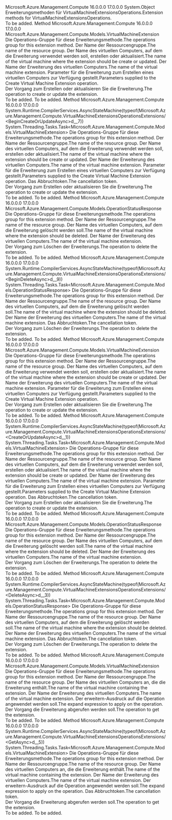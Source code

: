 <Type Name="VirtualMachineExtensionsOperationsExtensions" FullName="Microsoft.Azure.Management.Compute.VirtualMachineExtensionsOperationsExtensions">
  <TypeSignature Language="C#" Value="public static class VirtualMachineExtensionsOperationsExtensions" />
  <TypeSignature Language="ILAsm" Value=".class public auto ansi abstract sealed beforefieldinit VirtualMachineExtensionsOperationsExtensions extends System.Object" />
  <TypeSignature Language="DocId" Value="T:Microsoft.Azure.Management.Compute.VirtualMachineExtensionsOperationsExtensions" />
  <TypeSignature Language="VB.NET" Value="Public Module VirtualMachineExtensionsOperationsExtensions" />
  <TypeSignature Language="F#" Value="type VirtualMachineExtensionsOperationsExtensions = class" />
  <AssemblyInfo>
    <AssemblyName>Microsoft.Azure.Management.Compute</AssemblyName>
    <AssemblyVersion>16.0.0.0</AssemblyVersion>
    <AssemblyVersion>17.0.0.0</AssemblyVersion>
  </AssemblyInfo>
  <Base>
    <BaseTypeName>System.Object</BaseTypeName>
  </Base>
  <Interfaces />
  <Docs>
    <summary>
            <span data-ttu-id="ec78f-101">Erweiterungsmethoden für VirtualMachineExtensionsOperations.</span><span class="sxs-lookup"><span data-stu-id="ec78f-101">Extension methods for VirtualMachineExtensionsOperations.</span></span>
            </summary>
    <remarks>To be added.</remarks>
  </Docs>
  <Members>
    <Member MemberName="BeginCreateOrUpdate">
      <MemberSignature Language="C#" Value="public static Microsoft.Azure.Management.Compute.Models.VirtualMachineExtension BeginCreateOrUpdate (this Microsoft.Azure.Management.Compute.IVirtualMachineExtensionsOperations operations, string resourceGroupName, string vmName, string vmExtensionName, Microsoft.Azure.Management.Compute.Models.VirtualMachineExtension extensionParameters);" />
      <MemberSignature Language="ILAsm" Value=".method public static hidebysig class Microsoft.Azure.Management.Compute.Models.VirtualMachineExtension BeginCreateOrUpdate(class Microsoft.Azure.Management.Compute.IVirtualMachineExtensionsOperations operations, string resourceGroupName, string vmName, string vmExtensionName, class Microsoft.Azure.Management.Compute.Models.VirtualMachineExtension extensionParameters) cil managed" />
      <MemberSignature Language="DocId" Value="M:Microsoft.Azure.Management.Compute.VirtualMachineExtensionsOperationsExtensions.BeginCreateOrUpdate(Microsoft.Azure.Management.Compute.IVirtualMachineExtensionsOperations,System.String,System.String,System.String,Microsoft.Azure.Management.Compute.Models.VirtualMachineExtension)" />
      <MemberSignature Language="VB.NET" Value="&lt;Extension()&gt;&#xA;Public Function BeginCreateOrUpdate (operations As IVirtualMachineExtensionsOperations, resourceGroupName As String, vmName As String, vmExtensionName As String, extensionParameters As VirtualMachineExtension) As VirtualMachineExtension" />
      <MemberSignature Language="F#" Value="static member BeginCreateOrUpdate : Microsoft.Azure.Management.Compute.IVirtualMachineExtensionsOperations * string * string * string * Microsoft.Azure.Management.Compute.Models.VirtualMachineExtension -&gt; Microsoft.Azure.Management.Compute.Models.VirtualMachineExtension" Usage="Microsoft.Azure.Management.Compute.VirtualMachineExtensionsOperationsExtensions.BeginCreateOrUpdate (operations, resourceGroupName, vmName, vmExtensionName, extensionParameters)" />
      <MemberType>Method</MemberType>
      <AssemblyInfo>
        <AssemblyName>Microsoft.Azure.Management.Compute</AssemblyName>
        <AssemblyVersion>16.0.0.0</AssemblyVersion>
        <AssemblyVersion>17.0.0.0</AssemblyVersion>
      </AssemblyInfo>
      <ReturnValue>
        <ReturnType>Microsoft.Azure.Management.Compute.Models.VirtualMachineExtension</ReturnType>
      </ReturnValue>
      <Parameters>
        <Parameter Name="operations" Type="Microsoft.Azure.Management.Compute.IVirtualMachineExtensionsOperations" RefType="this" />
        <Parameter Name="resourceGroupName" Type="System.String" />
        <Parameter Name="vmName" Type="System.String" />
        <Parameter Name="vmExtensionName" Type="System.String" />
        <Parameter Name="extensionParameters" Type="Microsoft.Azure.Management.Compute.Models.VirtualMachineExtension" />
      </Parameters>
      <Docs>
        <param name="operations">
            <span data-ttu-id="ec78f-102">Die Operations-Gruppe für diese Erweiterungsmethode.</span><span class="sxs-lookup"><span data-stu-id="ec78f-102">The operations group for this extension method.</span></span>
            </param>
        <param name="resourceGroupName">
            <span data-ttu-id="ec78f-103">Der Name der Ressourcengruppe.</span><span class="sxs-lookup"><span data-stu-id="ec78f-103">The name of the resource group.</span></span>
            </param>
        <param name="vmName">
            <span data-ttu-id="ec78f-104">Der Name des virtuellen Computers, auf dem die Erweiterung verwendet werden soll, erstellen oder aktualisiert.</span><span class="sxs-lookup"><span data-stu-id="ec78f-104">The name of the virtual machine where the extension should be create or updated.</span></span>
            </param>
        <param name="vmExtensionName">
            <span data-ttu-id="ec78f-105">Der Name der Erweiterung des virtuellen Computers.</span><span class="sxs-lookup"><span data-stu-id="ec78f-105">The name of the virtual machine extension.</span></span>
            </param>
        <param name="extensionParameters">
            <span data-ttu-id="ec78f-106">Parameter für die Erweiterung zum Erstellen eines virtuellen Computers zur Verfügung gestellt.</span><span class="sxs-lookup"><span data-stu-id="ec78f-106">Parameters supplied to the Create Virtual Machine Extension operation.</span></span>
            </param>
        <summary>
            <span data-ttu-id="ec78f-107">Der Vorgang zum Erstellen oder aktualisieren Sie die Erweiterung.</span><span class="sxs-lookup"><span data-stu-id="ec78f-107">The operation to create or update the extension.</span></span>
            </summary>
        <returns>To be added.</returns>
        <remarks>To be added.</remarks>
      </Docs>
    </Member>
    <Member MemberName="BeginCreateOrUpdateAsync">
      <MemberSignature Language="C#" Value="public static System.Threading.Tasks.Task&lt;Microsoft.Azure.Management.Compute.Models.VirtualMachineExtension&gt; BeginCreateOrUpdateAsync (this Microsoft.Azure.Management.Compute.IVirtualMachineExtensionsOperations operations, string resourceGroupName, string vmName, string vmExtensionName, Microsoft.Azure.Management.Compute.Models.VirtualMachineExtension extensionParameters, System.Threading.CancellationToken cancellationToken = null);" />
      <MemberSignature Language="ILAsm" Value=".method public static hidebysig class System.Threading.Tasks.Task`1&lt;class Microsoft.Azure.Management.Compute.Models.VirtualMachineExtension&gt; BeginCreateOrUpdateAsync(class Microsoft.Azure.Management.Compute.IVirtualMachineExtensionsOperations operations, string resourceGroupName, string vmName, string vmExtensionName, class Microsoft.Azure.Management.Compute.Models.VirtualMachineExtension extensionParameters, valuetype System.Threading.CancellationToken cancellationToken) cil managed" />
      <MemberSignature Language="DocId" Value="M:Microsoft.Azure.Management.Compute.VirtualMachineExtensionsOperationsExtensions.BeginCreateOrUpdateAsync(Microsoft.Azure.Management.Compute.IVirtualMachineExtensionsOperations,System.String,System.String,System.String,Microsoft.Azure.Management.Compute.Models.VirtualMachineExtension,System.Threading.CancellationToken)" />
      <MemberSignature Language="F#" Value="static member BeginCreateOrUpdateAsync : Microsoft.Azure.Management.Compute.IVirtualMachineExtensionsOperations * string * string * string * Microsoft.Azure.Management.Compute.Models.VirtualMachineExtension * System.Threading.CancellationToken -&gt; System.Threading.Tasks.Task&lt;Microsoft.Azure.Management.Compute.Models.VirtualMachineExtension&gt;" Usage="Microsoft.Azure.Management.Compute.VirtualMachineExtensionsOperationsExtensions.BeginCreateOrUpdateAsync (operations, resourceGroupName, vmName, vmExtensionName, extensionParameters, cancellationToken)" />
      <MemberType>Method</MemberType>
      <AssemblyInfo>
        <AssemblyName>Microsoft.Azure.Management.Compute</AssemblyName>
        <AssemblyVersion>16.0.0.0</AssemblyVersion>
        <AssemblyVersion>17.0.0.0</AssemblyVersion>
      </AssemblyInfo>
      <Attributes>
        <Attribute>
          <AttributeName>System.Runtime.CompilerServices.AsyncStateMachine(typeof(Microsoft.Azure.Management.Compute.VirtualMachineExtensionsOperationsExtensions/&lt;BeginCreateOrUpdateAsync&gt;d__7))</AttributeName>
        </Attribute>
      </Attributes>
      <ReturnValue>
        <ReturnType>System.Threading.Tasks.Task&lt;Microsoft.Azure.Management.Compute.Models.VirtualMachineExtension&gt;</ReturnType>
      </ReturnValue>
      <Parameters>
        <Parameter Name="operations" Type="Microsoft.Azure.Management.Compute.IVirtualMachineExtensionsOperations" RefType="this" />
        <Parameter Name="resourceGroupName" Type="System.String" />
        <Parameter Name="vmName" Type="System.String" />
        <Parameter Name="vmExtensionName" Type="System.String" />
        <Parameter Name="extensionParameters" Type="Microsoft.Azure.Management.Compute.Models.VirtualMachineExtension" />
        <Parameter Name="cancellationToken" Type="System.Threading.CancellationToken" />
      </Parameters>
      <Docs>
        <param name="operations">
            <span data-ttu-id="ec78f-108">Die Operations-Gruppe für diese Erweiterungsmethode.</span><span class="sxs-lookup"><span data-stu-id="ec78f-108">The operations group for this extension method.</span></span>
            </param>
        <param name="resourceGroupName">
            <span data-ttu-id="ec78f-109">Der Name der Ressourcengruppe.</span><span class="sxs-lookup"><span data-stu-id="ec78f-109">The name of the resource group.</span></span>
            </param>
        <param name="vmName">
            <span data-ttu-id="ec78f-110">Der Name des virtuellen Computers, auf dem die Erweiterung verwendet werden soll, erstellen oder aktualisiert.</span><span class="sxs-lookup"><span data-stu-id="ec78f-110">The name of the virtual machine where the extension should be create or updated.</span></span>
            </param>
        <param name="vmExtensionName">
            <span data-ttu-id="ec78f-111">Der Name der Erweiterung des virtuellen Computers.</span><span class="sxs-lookup"><span data-stu-id="ec78f-111">The name of the virtual machine extension.</span></span>
            </param>
        <param name="extensionParameters">
            <span data-ttu-id="ec78f-112">Parameter für die Erweiterung zum Erstellen eines virtuellen Computers zur Verfügung gestellt.</span><span class="sxs-lookup"><span data-stu-id="ec78f-112">Parameters supplied to the Create Virtual Machine Extension operation.</span></span>
            </param>
        <param name="cancellationToken">
            <span data-ttu-id="ec78f-113">Das Abbruchtoken.</span><span class="sxs-lookup"><span data-stu-id="ec78f-113">The cancellation token.</span></span>
            </param>
        <summary>
            <span data-ttu-id="ec78f-114">Der Vorgang zum Erstellen oder aktualisieren Sie die Erweiterung.</span><span class="sxs-lookup"><span data-stu-id="ec78f-114">The operation to create or update the extension.</span></span>
            </summary>
        <returns>To be added.</returns>
        <remarks>To be added.</remarks>
      </Docs>
    </Member>
    <Member MemberName="BeginDelete">
      <MemberSignature Language="C#" Value="public static Microsoft.Azure.Management.Compute.Models.OperationStatusResponse BeginDelete (this Microsoft.Azure.Management.Compute.IVirtualMachineExtensionsOperations operations, string resourceGroupName, string vmName, string vmExtensionName);" />
      <MemberSignature Language="ILAsm" Value=".method public static hidebysig class Microsoft.Azure.Management.Compute.Models.OperationStatusResponse BeginDelete(class Microsoft.Azure.Management.Compute.IVirtualMachineExtensionsOperations operations, string resourceGroupName, string vmName, string vmExtensionName) cil managed" />
      <MemberSignature Language="DocId" Value="M:Microsoft.Azure.Management.Compute.VirtualMachineExtensionsOperationsExtensions.BeginDelete(Microsoft.Azure.Management.Compute.IVirtualMachineExtensionsOperations,System.String,System.String,System.String)" />
      <MemberSignature Language="VB.NET" Value="&lt;Extension()&gt;&#xA;Public Function BeginDelete (operations As IVirtualMachineExtensionsOperations, resourceGroupName As String, vmName As String, vmExtensionName As String) As OperationStatusResponse" />
      <MemberSignature Language="F#" Value="static member BeginDelete : Microsoft.Azure.Management.Compute.IVirtualMachineExtensionsOperations * string * string * string -&gt; Microsoft.Azure.Management.Compute.Models.OperationStatusResponse" Usage="Microsoft.Azure.Management.Compute.VirtualMachineExtensionsOperationsExtensions.BeginDelete (operations, resourceGroupName, vmName, vmExtensionName)" />
      <MemberType>Method</MemberType>
      <AssemblyInfo>
        <AssemblyName>Microsoft.Azure.Management.Compute</AssemblyName>
        <AssemblyVersion>16.0.0.0</AssemblyVersion>
        <AssemblyVersion>17.0.0.0</AssemblyVersion>
      </AssemblyInfo>
      <ReturnValue>
        <ReturnType>Microsoft.Azure.Management.Compute.Models.OperationStatusResponse</ReturnType>
      </ReturnValue>
      <Parameters>
        <Parameter Name="operations" Type="Microsoft.Azure.Management.Compute.IVirtualMachineExtensionsOperations" RefType="this" />
        <Parameter Name="resourceGroupName" Type="System.String" />
        <Parameter Name="vmName" Type="System.String" />
        <Parameter Name="vmExtensionName" Type="System.String" />
      </Parameters>
      <Docs>
        <param name="operations">
            <span data-ttu-id="ec78f-115">Die Operations-Gruppe für diese Erweiterungsmethode.</span><span class="sxs-lookup"><span data-stu-id="ec78f-115">The operations group for this extension method.</span></span>
            </param>
        <param name="resourceGroupName">
            <span data-ttu-id="ec78f-116">Der Name der Ressourcengruppe.</span><span class="sxs-lookup"><span data-stu-id="ec78f-116">The name of the resource group.</span></span>
            </param>
        <param name="vmName">
            <span data-ttu-id="ec78f-117">Der Name des virtuellen Computers, auf dem die Erweiterung gelöscht werden soll.</span><span class="sxs-lookup"><span data-stu-id="ec78f-117">The name of the virtual machine where the extension should be deleted.</span></span>
            </param>
        <param name="vmExtensionName">
            <span data-ttu-id="ec78f-118">Der Name der Erweiterung des virtuellen Computers.</span><span class="sxs-lookup"><span data-stu-id="ec78f-118">The name of the virtual machine extension.</span></span>
            </param>
        <summary>
            <span data-ttu-id="ec78f-119">Der Vorgang zum Löschen der Erweiterungs.</span><span class="sxs-lookup"><span data-stu-id="ec78f-119">The operation to delete the extension.</span></span>
            </summary>
        <returns>To be added.</returns>
        <remarks>To be added.</remarks>
      </Docs>
    </Member>
    <Member MemberName="BeginDeleteAsync">
      <MemberSignature Language="C#" Value="public static System.Threading.Tasks.Task&lt;Microsoft.Azure.Management.Compute.Models.OperationStatusResponse&gt; BeginDeleteAsync (this Microsoft.Azure.Management.Compute.IVirtualMachineExtensionsOperations operations, string resourceGroupName, string vmName, string vmExtensionName, System.Threading.CancellationToken cancellationToken = null);" />
      <MemberSignature Language="ILAsm" Value=".method public static hidebysig class System.Threading.Tasks.Task`1&lt;class Microsoft.Azure.Management.Compute.Models.OperationStatusResponse&gt; BeginDeleteAsync(class Microsoft.Azure.Management.Compute.IVirtualMachineExtensionsOperations operations, string resourceGroupName, string vmName, string vmExtensionName, valuetype System.Threading.CancellationToken cancellationToken) cil managed" />
      <MemberSignature Language="DocId" Value="M:Microsoft.Azure.Management.Compute.VirtualMachineExtensionsOperationsExtensions.BeginDeleteAsync(Microsoft.Azure.Management.Compute.IVirtualMachineExtensionsOperations,System.String,System.String,System.String,System.Threading.CancellationToken)" />
      <MemberSignature Language="F#" Value="static member BeginDeleteAsync : Microsoft.Azure.Management.Compute.IVirtualMachineExtensionsOperations * string * string * string * System.Threading.CancellationToken -&gt; System.Threading.Tasks.Task&lt;Microsoft.Azure.Management.Compute.Models.OperationStatusResponse&gt;" Usage="Microsoft.Azure.Management.Compute.VirtualMachineExtensionsOperationsExtensions.BeginDeleteAsync (operations, resourceGroupName, vmName, vmExtensionName, cancellationToken)" />
      <MemberType>Method</MemberType>
      <AssemblyInfo>
        <AssemblyName>Microsoft.Azure.Management.Compute</AssemblyName>
        <AssemblyVersion>16.0.0.0</AssemblyVersion>
        <AssemblyVersion>17.0.0.0</AssemblyVersion>
      </AssemblyInfo>
      <Attributes>
        <Attribute>
          <AttributeName>System.Runtime.CompilerServices.AsyncStateMachine(typeof(Microsoft.Azure.Management.Compute.VirtualMachineExtensionsOperationsExtensions/&lt;BeginDeleteAsync&gt;d__9))</AttributeName>
        </Attribute>
      </Attributes>
      <ReturnValue>
        <ReturnType>System.Threading.Tasks.Task&lt;Microsoft.Azure.Management.Compute.Models.OperationStatusResponse&gt;</ReturnType>
      </ReturnValue>
      <Parameters>
        <Parameter Name="operations" Type="Microsoft.Azure.Management.Compute.IVirtualMachineExtensionsOperations" RefType="this" />
        <Parameter Name="resourceGroupName" Type="System.String" />
        <Parameter Name="vmName" Type="System.String" />
        <Parameter Name="vmExtensionName" Type="System.String" />
        <Parameter Name="cancellationToken" Type="System.Threading.CancellationToken" />
      </Parameters>
      <Docs>
        <param name="operations">
            <span data-ttu-id="ec78f-120">Die Operations-Gruppe für diese Erweiterungsmethode.</span><span class="sxs-lookup"><span data-stu-id="ec78f-120">The operations group for this extension method.</span></span>
            </param>
        <param name="resourceGroupName">
            <span data-ttu-id="ec78f-121">Der Name der Ressourcengruppe.</span><span class="sxs-lookup"><span data-stu-id="ec78f-121">The name of the resource group.</span></span>
            </param>
        <param name="vmName">
            <span data-ttu-id="ec78f-122">Der Name des virtuellen Computers, auf dem die Erweiterung gelöscht werden soll.</span><span class="sxs-lookup"><span data-stu-id="ec78f-122">The name of the virtual machine where the extension should be deleted.</span></span>
            </param>
        <param name="vmExtensionName">
            <span data-ttu-id="ec78f-123">Der Name der Erweiterung des virtuellen Computers.</span><span class="sxs-lookup"><span data-stu-id="ec78f-123">The name of the virtual machine extension.</span></span>
            </param>
        <param name="cancellationToken">
            <span data-ttu-id="ec78f-124">Das Abbruchtoken.</span><span class="sxs-lookup"><span data-stu-id="ec78f-124">The cancellation token.</span></span>
            </param>
        <summary>
            <span data-ttu-id="ec78f-125">Der Vorgang zum Löschen der Erweiterungs.</span><span class="sxs-lookup"><span data-stu-id="ec78f-125">The operation to delete the extension.</span></span>
            </summary>
        <returns>To be added.</returns>
        <remarks>To be added.</remarks>
      </Docs>
    </Member>
    <Member MemberName="CreateOrUpdate">
      <MemberSignature Language="C#" Value="public static Microsoft.Azure.Management.Compute.Models.VirtualMachineExtension CreateOrUpdate (this Microsoft.Azure.Management.Compute.IVirtualMachineExtensionsOperations operations, string resourceGroupName, string vmName, string vmExtensionName, Microsoft.Azure.Management.Compute.Models.VirtualMachineExtension extensionParameters);" />
      <MemberSignature Language="ILAsm" Value=".method public static hidebysig class Microsoft.Azure.Management.Compute.Models.VirtualMachineExtension CreateOrUpdate(class Microsoft.Azure.Management.Compute.IVirtualMachineExtensionsOperations operations, string resourceGroupName, string vmName, string vmExtensionName, class Microsoft.Azure.Management.Compute.Models.VirtualMachineExtension extensionParameters) cil managed" />
      <MemberSignature Language="DocId" Value="M:Microsoft.Azure.Management.Compute.VirtualMachineExtensionsOperationsExtensions.CreateOrUpdate(Microsoft.Azure.Management.Compute.IVirtualMachineExtensionsOperations,System.String,System.String,System.String,Microsoft.Azure.Management.Compute.Models.VirtualMachineExtension)" />
      <MemberSignature Language="VB.NET" Value="&lt;Extension()&gt;&#xA;Public Function CreateOrUpdate (operations As IVirtualMachineExtensionsOperations, resourceGroupName As String, vmName As String, vmExtensionName As String, extensionParameters As VirtualMachineExtension) As VirtualMachineExtension" />
      <MemberSignature Language="F#" Value="static member CreateOrUpdate : Microsoft.Azure.Management.Compute.IVirtualMachineExtensionsOperations * string * string * string * Microsoft.Azure.Management.Compute.Models.VirtualMachineExtension -&gt; Microsoft.Azure.Management.Compute.Models.VirtualMachineExtension" Usage="Microsoft.Azure.Management.Compute.VirtualMachineExtensionsOperationsExtensions.CreateOrUpdate (operations, resourceGroupName, vmName, vmExtensionName, extensionParameters)" />
      <MemberType>Method</MemberType>
      <AssemblyInfo>
        <AssemblyName>Microsoft.Azure.Management.Compute</AssemblyName>
        <AssemblyVersion>16.0.0.0</AssemblyVersion>
        <AssemblyVersion>17.0.0.0</AssemblyVersion>
      </AssemblyInfo>
      <ReturnValue>
        <ReturnType>Microsoft.Azure.Management.Compute.Models.VirtualMachineExtension</ReturnType>
      </ReturnValue>
      <Parameters>
        <Parameter Name="operations" Type="Microsoft.Azure.Management.Compute.IVirtualMachineExtensionsOperations" RefType="this" />
        <Parameter Name="resourceGroupName" Type="System.String" />
        <Parameter Name="vmName" Type="System.String" />
        <Parameter Name="vmExtensionName" Type="System.String" />
        <Parameter Name="extensionParameters" Type="Microsoft.Azure.Management.Compute.Models.VirtualMachineExtension" />
      </Parameters>
      <Docs>
        <param name="operations">
            <span data-ttu-id="ec78f-126">Die Operations-Gruppe für diese Erweiterungsmethode.</span><span class="sxs-lookup"><span data-stu-id="ec78f-126">The operations group for this extension method.</span></span>
            </param>
        <param name="resourceGroupName">
            <span data-ttu-id="ec78f-127">Der Name der Ressourcengruppe.</span><span class="sxs-lookup"><span data-stu-id="ec78f-127">The name of the resource group.</span></span>
            </param>
        <param name="vmName">
            <span data-ttu-id="ec78f-128">Der Name des virtuellen Computers, auf dem die Erweiterung verwendet werden soll, erstellen oder aktualisiert.</span><span class="sxs-lookup"><span data-stu-id="ec78f-128">The name of the virtual machine where the extension should be create or updated.</span></span>
            </param>
        <param name="vmExtensionName">
            <span data-ttu-id="ec78f-129">Der Name der Erweiterung des virtuellen Computers.</span><span class="sxs-lookup"><span data-stu-id="ec78f-129">The name of the virtual machine extension.</span></span>
            </param>
        <param name="extensionParameters">
            <span data-ttu-id="ec78f-130">Parameter für die Erweiterung zum Erstellen eines virtuellen Computers zur Verfügung gestellt.</span><span class="sxs-lookup"><span data-stu-id="ec78f-130">Parameters supplied to the Create Virtual Machine Extension operation.</span></span>
            </param>
        <summary>
            <span data-ttu-id="ec78f-131">Der Vorgang zum Erstellen oder aktualisieren Sie die Erweiterung.</span><span class="sxs-lookup"><span data-stu-id="ec78f-131">The operation to create or update the extension.</span></span>
            </summary>
        <returns>To be added.</returns>
        <remarks>To be added.</remarks>
      </Docs>
    </Member>
    <Member MemberName="CreateOrUpdateAsync">
      <MemberSignature Language="C#" Value="public static System.Threading.Tasks.Task&lt;Microsoft.Azure.Management.Compute.Models.VirtualMachineExtension&gt; CreateOrUpdateAsync (this Microsoft.Azure.Management.Compute.IVirtualMachineExtensionsOperations operations, string resourceGroupName, string vmName, string vmExtensionName, Microsoft.Azure.Management.Compute.Models.VirtualMachineExtension extensionParameters, System.Threading.CancellationToken cancellationToken = null);" />
      <MemberSignature Language="ILAsm" Value=".method public static hidebysig class System.Threading.Tasks.Task`1&lt;class Microsoft.Azure.Management.Compute.Models.VirtualMachineExtension&gt; CreateOrUpdateAsync(class Microsoft.Azure.Management.Compute.IVirtualMachineExtensionsOperations operations, string resourceGroupName, string vmName, string vmExtensionName, class Microsoft.Azure.Management.Compute.Models.VirtualMachineExtension extensionParameters, valuetype System.Threading.CancellationToken cancellationToken) cil managed" />
      <MemberSignature Language="DocId" Value="M:Microsoft.Azure.Management.Compute.VirtualMachineExtensionsOperationsExtensions.CreateOrUpdateAsync(Microsoft.Azure.Management.Compute.IVirtualMachineExtensionsOperations,System.String,System.String,System.String,Microsoft.Azure.Management.Compute.Models.VirtualMachineExtension,System.Threading.CancellationToken)" />
      <MemberSignature Language="F#" Value="static member CreateOrUpdateAsync : Microsoft.Azure.Management.Compute.IVirtualMachineExtensionsOperations * string * string * string * Microsoft.Azure.Management.Compute.Models.VirtualMachineExtension * System.Threading.CancellationToken -&gt; System.Threading.Tasks.Task&lt;Microsoft.Azure.Management.Compute.Models.VirtualMachineExtension&gt;" Usage="Microsoft.Azure.Management.Compute.VirtualMachineExtensionsOperationsExtensions.CreateOrUpdateAsync (operations, resourceGroupName, vmName, vmExtensionName, extensionParameters, cancellationToken)" />
      <MemberType>Method</MemberType>
      <AssemblyInfo>
        <AssemblyName>Microsoft.Azure.Management.Compute</AssemblyName>
        <AssemblyVersion>16.0.0.0</AssemblyVersion>
        <AssemblyVersion>17.0.0.0</AssemblyVersion>
      </AssemblyInfo>
      <Attributes>
        <Attribute>
          <AttributeName>System.Runtime.CompilerServices.AsyncStateMachine(typeof(Microsoft.Azure.Management.Compute.VirtualMachineExtensionsOperationsExtensions/&lt;CreateOrUpdateAsync&gt;d__1))</AttributeName>
        </Attribute>
      </Attributes>
      <ReturnValue>
        <ReturnType>System.Threading.Tasks.Task&lt;Microsoft.Azure.Management.Compute.Models.VirtualMachineExtension&gt;</ReturnType>
      </ReturnValue>
      <Parameters>
        <Parameter Name="operations" Type="Microsoft.Azure.Management.Compute.IVirtualMachineExtensionsOperations" RefType="this" />
        <Parameter Name="resourceGroupName" Type="System.String" />
        <Parameter Name="vmName" Type="System.String" />
        <Parameter Name="vmExtensionName" Type="System.String" />
        <Parameter Name="extensionParameters" Type="Microsoft.Azure.Management.Compute.Models.VirtualMachineExtension" />
        <Parameter Name="cancellationToken" Type="System.Threading.CancellationToken" />
      </Parameters>
      <Docs>
        <param name="operations">
            <span data-ttu-id="ec78f-132">Die Operations-Gruppe für diese Erweiterungsmethode.</span><span class="sxs-lookup"><span data-stu-id="ec78f-132">The operations group for this extension method.</span></span>
            </param>
        <param name="resourceGroupName">
            <span data-ttu-id="ec78f-133">Der Name der Ressourcengruppe.</span><span class="sxs-lookup"><span data-stu-id="ec78f-133">The name of the resource group.</span></span>
            </param>
        <param name="vmName">
            <span data-ttu-id="ec78f-134">Der Name des virtuellen Computers, auf dem die Erweiterung verwendet werden soll, erstellen oder aktualisiert.</span><span class="sxs-lookup"><span data-stu-id="ec78f-134">The name of the virtual machine where the extension should be create or updated.</span></span>
            </param>
        <param name="vmExtensionName">
            <span data-ttu-id="ec78f-135">Der Name der Erweiterung des virtuellen Computers.</span><span class="sxs-lookup"><span data-stu-id="ec78f-135">The name of the virtual machine extension.</span></span>
            </param>
        <param name="extensionParameters">
            <span data-ttu-id="ec78f-136">Parameter für die Erweiterung zum Erstellen eines virtuellen Computers zur Verfügung gestellt.</span><span class="sxs-lookup"><span data-stu-id="ec78f-136">Parameters supplied to the Create Virtual Machine Extension operation.</span></span>
            </param>
        <param name="cancellationToken">
            <span data-ttu-id="ec78f-137">Das Abbruchtoken.</span><span class="sxs-lookup"><span data-stu-id="ec78f-137">The cancellation token.</span></span>
            </param>
        <summary>
            <span data-ttu-id="ec78f-138">Der Vorgang zum Erstellen oder aktualisieren Sie die Erweiterung.</span><span class="sxs-lookup"><span data-stu-id="ec78f-138">The operation to create or update the extension.</span></span>
            </summary>
        <returns>To be added.</returns>
        <remarks>To be added.</remarks>
      </Docs>
    </Member>
    <Member MemberName="Delete">
      <MemberSignature Language="C#" Value="public static Microsoft.Azure.Management.Compute.Models.OperationStatusResponse Delete (this Microsoft.Azure.Management.Compute.IVirtualMachineExtensionsOperations operations, string resourceGroupName, string vmName, string vmExtensionName);" />
      <MemberSignature Language="ILAsm" Value=".method public static hidebysig class Microsoft.Azure.Management.Compute.Models.OperationStatusResponse Delete(class Microsoft.Azure.Management.Compute.IVirtualMachineExtensionsOperations operations, string resourceGroupName, string vmName, string vmExtensionName) cil managed" />
      <MemberSignature Language="DocId" Value="M:Microsoft.Azure.Management.Compute.VirtualMachineExtensionsOperationsExtensions.Delete(Microsoft.Azure.Management.Compute.IVirtualMachineExtensionsOperations,System.String,System.String,System.String)" />
      <MemberSignature Language="VB.NET" Value="&lt;Extension()&gt;&#xA;Public Function Delete (operations As IVirtualMachineExtensionsOperations, resourceGroupName As String, vmName As String, vmExtensionName As String) As OperationStatusResponse" />
      <MemberSignature Language="F#" Value="static member Delete : Microsoft.Azure.Management.Compute.IVirtualMachineExtensionsOperations * string * string * string -&gt; Microsoft.Azure.Management.Compute.Models.OperationStatusResponse" Usage="Microsoft.Azure.Management.Compute.VirtualMachineExtensionsOperationsExtensions.Delete (operations, resourceGroupName, vmName, vmExtensionName)" />
      <MemberType>Method</MemberType>
      <AssemblyInfo>
        <AssemblyName>Microsoft.Azure.Management.Compute</AssemblyName>
        <AssemblyVersion>16.0.0.0</AssemblyVersion>
        <AssemblyVersion>17.0.0.0</AssemblyVersion>
      </AssemblyInfo>
      <ReturnValue>
        <ReturnType>Microsoft.Azure.Management.Compute.Models.OperationStatusResponse</ReturnType>
      </ReturnValue>
      <Parameters>
        <Parameter Name="operations" Type="Microsoft.Azure.Management.Compute.IVirtualMachineExtensionsOperations" RefType="this" />
        <Parameter Name="resourceGroupName" Type="System.String" />
        <Parameter Name="vmName" Type="System.String" />
        <Parameter Name="vmExtensionName" Type="System.String" />
      </Parameters>
      <Docs>
        <param name="operations">
            <span data-ttu-id="ec78f-139">Die Operations-Gruppe für diese Erweiterungsmethode.</span><span class="sxs-lookup"><span data-stu-id="ec78f-139">The operations group for this extension method.</span></span>
            </param>
        <param name="resourceGroupName">
            <span data-ttu-id="ec78f-140">Der Name der Ressourcengruppe.</span><span class="sxs-lookup"><span data-stu-id="ec78f-140">The name of the resource group.</span></span>
            </param>
        <param name="vmName">
            <span data-ttu-id="ec78f-141">Der Name des virtuellen Computers, auf dem die Erweiterung gelöscht werden soll.</span><span class="sxs-lookup"><span data-stu-id="ec78f-141">The name of the virtual machine where the extension should be deleted.</span></span>
            </param>
        <param name="vmExtensionName">
            <span data-ttu-id="ec78f-142">Der Name der Erweiterung des virtuellen Computers.</span><span class="sxs-lookup"><span data-stu-id="ec78f-142">The name of the virtual machine extension.</span></span>
            </param>
        <summary>
            <span data-ttu-id="ec78f-143">Der Vorgang zum Löschen der Erweiterungs.</span><span class="sxs-lookup"><span data-stu-id="ec78f-143">The operation to delete the extension.</span></span>
            </summary>
        <returns>To be added.</returns>
        <remarks>To be added.</remarks>
      </Docs>
    </Member>
    <Member MemberName="DeleteAsync">
      <MemberSignature Language="C#" Value="public static System.Threading.Tasks.Task&lt;Microsoft.Azure.Management.Compute.Models.OperationStatusResponse&gt; DeleteAsync (this Microsoft.Azure.Management.Compute.IVirtualMachineExtensionsOperations operations, string resourceGroupName, string vmName, string vmExtensionName, System.Threading.CancellationToken cancellationToken = null);" />
      <MemberSignature Language="ILAsm" Value=".method public static hidebysig class System.Threading.Tasks.Task`1&lt;class Microsoft.Azure.Management.Compute.Models.OperationStatusResponse&gt; DeleteAsync(class Microsoft.Azure.Management.Compute.IVirtualMachineExtensionsOperations operations, string resourceGroupName, string vmName, string vmExtensionName, valuetype System.Threading.CancellationToken cancellationToken) cil managed" />
      <MemberSignature Language="DocId" Value="M:Microsoft.Azure.Management.Compute.VirtualMachineExtensionsOperationsExtensions.DeleteAsync(Microsoft.Azure.Management.Compute.IVirtualMachineExtensionsOperations,System.String,System.String,System.String,System.Threading.CancellationToken)" />
      <MemberSignature Language="F#" Value="static member DeleteAsync : Microsoft.Azure.Management.Compute.IVirtualMachineExtensionsOperations * string * string * string * System.Threading.CancellationToken -&gt; System.Threading.Tasks.Task&lt;Microsoft.Azure.Management.Compute.Models.OperationStatusResponse&gt;" Usage="Microsoft.Azure.Management.Compute.VirtualMachineExtensionsOperationsExtensions.DeleteAsync (operations, resourceGroupName, vmName, vmExtensionName, cancellationToken)" />
      <MemberType>Method</MemberType>
      <AssemblyInfo>
        <AssemblyName>Microsoft.Azure.Management.Compute</AssemblyName>
        <AssemblyVersion>16.0.0.0</AssemblyVersion>
        <AssemblyVersion>17.0.0.0</AssemblyVersion>
      </AssemblyInfo>
      <Attributes>
        <Attribute>
          <AttributeName>System.Runtime.CompilerServices.AsyncStateMachine(typeof(Microsoft.Azure.Management.Compute.VirtualMachineExtensionsOperationsExtensions/&lt;DeleteAsync&gt;d__3))</AttributeName>
        </Attribute>
      </Attributes>
      <ReturnValue>
        <ReturnType>System.Threading.Tasks.Task&lt;Microsoft.Azure.Management.Compute.Models.OperationStatusResponse&gt;</ReturnType>
      </ReturnValue>
      <Parameters>
        <Parameter Name="operations" Type="Microsoft.Azure.Management.Compute.IVirtualMachineExtensionsOperations" RefType="this" />
        <Parameter Name="resourceGroupName" Type="System.String" />
        <Parameter Name="vmName" Type="System.String" />
        <Parameter Name="vmExtensionName" Type="System.String" />
        <Parameter Name="cancellationToken" Type="System.Threading.CancellationToken" />
      </Parameters>
      <Docs>
        <param name="operations">
            <span data-ttu-id="ec78f-144">Die Operations-Gruppe für diese Erweiterungsmethode.</span><span class="sxs-lookup"><span data-stu-id="ec78f-144">The operations group for this extension method.</span></span>
            </param>
        <param name="resourceGroupName">
            <span data-ttu-id="ec78f-145">Der Name der Ressourcengruppe.</span><span class="sxs-lookup"><span data-stu-id="ec78f-145">The name of the resource group.</span></span>
            </param>
        <param name="vmName">
            <span data-ttu-id="ec78f-146">Der Name des virtuellen Computers, auf dem die Erweiterung gelöscht werden soll.</span><span class="sxs-lookup"><span data-stu-id="ec78f-146">The name of the virtual machine where the extension should be deleted.</span></span>
            </param>
        <param name="vmExtensionName">
            <span data-ttu-id="ec78f-147">Der Name der Erweiterung des virtuellen Computers.</span><span class="sxs-lookup"><span data-stu-id="ec78f-147">The name of the virtual machine extension.</span></span>
            </param>
        <param name="cancellationToken">
            <span data-ttu-id="ec78f-148">Das Abbruchtoken.</span><span class="sxs-lookup"><span data-stu-id="ec78f-148">The cancellation token.</span></span>
            </param>
        <summary>
            <span data-ttu-id="ec78f-149">Der Vorgang zum Löschen der Erweiterungs.</span><span class="sxs-lookup"><span data-stu-id="ec78f-149">The operation to delete the extension.</span></span>
            </summary>
        <returns>To be added.</returns>
        <remarks>To be added.</remarks>
      </Docs>
    </Member>
    <Member MemberName="Get">
      <MemberSignature Language="C#" Value="public static Microsoft.Azure.Management.Compute.Models.VirtualMachineExtension Get (this Microsoft.Azure.Management.Compute.IVirtualMachineExtensionsOperations operations, string resourceGroupName, string vmName, string vmExtensionName, string expand = null);" />
      <MemberSignature Language="ILAsm" Value=".method public static hidebysig class Microsoft.Azure.Management.Compute.Models.VirtualMachineExtension Get(class Microsoft.Azure.Management.Compute.IVirtualMachineExtensionsOperations operations, string resourceGroupName, string vmName, string vmExtensionName, string expand) cil managed" />
      <MemberSignature Language="DocId" Value="M:Microsoft.Azure.Management.Compute.VirtualMachineExtensionsOperationsExtensions.Get(Microsoft.Azure.Management.Compute.IVirtualMachineExtensionsOperations,System.String,System.String,System.String,System.String)" />
      <MemberSignature Language="VB.NET" Value="&lt;Extension()&gt;&#xA;Public Function Get (operations As IVirtualMachineExtensionsOperations, resourceGroupName As String, vmName As String, vmExtensionName As String, Optional expand As String = null) As VirtualMachineExtension" />
      <MemberSignature Language="F#" Value="static member Get : Microsoft.Azure.Management.Compute.IVirtualMachineExtensionsOperations * string * string * string * string -&gt; Microsoft.Azure.Management.Compute.Models.VirtualMachineExtension" Usage="Microsoft.Azure.Management.Compute.VirtualMachineExtensionsOperationsExtensions.Get (operations, resourceGroupName, vmName, vmExtensionName, expand)" />
      <MemberType>Method</MemberType>
      <AssemblyInfo>
        <AssemblyName>Microsoft.Azure.Management.Compute</AssemblyName>
        <AssemblyVersion>16.0.0.0</AssemblyVersion>
        <AssemblyVersion>17.0.0.0</AssemblyVersion>
      </AssemblyInfo>
      <ReturnValue>
        <ReturnType>Microsoft.Azure.Management.Compute.Models.VirtualMachineExtension</ReturnType>
      </ReturnValue>
      <Parameters>
        <Parameter Name="operations" Type="Microsoft.Azure.Management.Compute.IVirtualMachineExtensionsOperations" RefType="this" />
        <Parameter Name="resourceGroupName" Type="System.String" />
        <Parameter Name="vmName" Type="System.String" />
        <Parameter Name="vmExtensionName" Type="System.String" />
        <Parameter Name="expand" Type="System.String" />
      </Parameters>
      <Docs>
        <param name="operations">
            <span data-ttu-id="ec78f-150">Die Operations-Gruppe für diese Erweiterungsmethode.</span><span class="sxs-lookup"><span data-stu-id="ec78f-150">The operations group for this extension method.</span></span>
            </param>
        <param name="resourceGroupName">
            <span data-ttu-id="ec78f-151">Der Name der Ressourcengruppe.</span><span class="sxs-lookup"><span data-stu-id="ec78f-151">The name of the resource group.</span></span>
            </param>
        <param name="vmName">
            <span data-ttu-id="ec78f-152">Der Name des virtuellen Computers an, die die Erweiterung enthält.</span><span class="sxs-lookup"><span data-stu-id="ec78f-152">The name of the virtual machine containing the extension.</span></span>
            </param>
        <param name="vmExtensionName">
            <span data-ttu-id="ec78f-153">Der Name der Erweiterung des virtuellen Computers.</span><span class="sxs-lookup"><span data-stu-id="ec78f-153">The name of the virtual machine extension.</span></span>
            </param>
        <param name="expand">
            <span data-ttu-id="ec78f-154">Der erweitern-Ausdruck auf die Operation angewendet werden soll.</span><span class="sxs-lookup"><span data-stu-id="ec78f-154">The expand expression to apply on the operation.</span></span>
            </param>
        <summary>
            <span data-ttu-id="ec78f-155">Der Vorgang die Erweiterung abgerufen werden soll.</span><span class="sxs-lookup"><span data-stu-id="ec78f-155">The operation to get the extension.</span></span>
            </summary>
        <returns>To be added.</returns>
        <remarks>To be added.</remarks>
      </Docs>
    </Member>
    <Member MemberName="GetAsync">
      <MemberSignature Language="C#" Value="public static System.Threading.Tasks.Task&lt;Microsoft.Azure.Management.Compute.Models.VirtualMachineExtension&gt; GetAsync (this Microsoft.Azure.Management.Compute.IVirtualMachineExtensionsOperations operations, string resourceGroupName, string vmName, string vmExtensionName, string expand = null, System.Threading.CancellationToken cancellationToken = null);" />
      <MemberSignature Language="ILAsm" Value=".method public static hidebysig class System.Threading.Tasks.Task`1&lt;class Microsoft.Azure.Management.Compute.Models.VirtualMachineExtension&gt; GetAsync(class Microsoft.Azure.Management.Compute.IVirtualMachineExtensionsOperations operations, string resourceGroupName, string vmName, string vmExtensionName, string expand, valuetype System.Threading.CancellationToken cancellationToken) cil managed" />
      <MemberSignature Language="DocId" Value="M:Microsoft.Azure.Management.Compute.VirtualMachineExtensionsOperationsExtensions.GetAsync(Microsoft.Azure.Management.Compute.IVirtualMachineExtensionsOperations,System.String,System.String,System.String,System.String,System.Threading.CancellationToken)" />
      <MemberSignature Language="F#" Value="static member GetAsync : Microsoft.Azure.Management.Compute.IVirtualMachineExtensionsOperations * string * string * string * string * System.Threading.CancellationToken -&gt; System.Threading.Tasks.Task&lt;Microsoft.Azure.Management.Compute.Models.VirtualMachineExtension&gt;" Usage="Microsoft.Azure.Management.Compute.VirtualMachineExtensionsOperationsExtensions.GetAsync (operations, resourceGroupName, vmName, vmExtensionName, expand, cancellationToken)" />
      <MemberType>Method</MemberType>
      <AssemblyInfo>
        <AssemblyName>Microsoft.Azure.Management.Compute</AssemblyName>
        <AssemblyVersion>16.0.0.0</AssemblyVersion>
        <AssemblyVersion>17.0.0.0</AssemblyVersion>
      </AssemblyInfo>
      <Attributes>
        <Attribute>
          <AttributeName>System.Runtime.CompilerServices.AsyncStateMachine(typeof(Microsoft.Azure.Management.Compute.VirtualMachineExtensionsOperationsExtensions/&lt;GetAsync&gt;d__5))</AttributeName>
        </Attribute>
      </Attributes>
      <ReturnValue>
        <ReturnType>System.Threading.Tasks.Task&lt;Microsoft.Azure.Management.Compute.Models.VirtualMachineExtension&gt;</ReturnType>
      </ReturnValue>
      <Parameters>
        <Parameter Name="operations" Type="Microsoft.Azure.Management.Compute.IVirtualMachineExtensionsOperations" RefType="this" />
        <Parameter Name="resourceGroupName" Type="System.String" />
        <Parameter Name="vmName" Type="System.String" />
        <Parameter Name="vmExtensionName" Type="System.String" />
        <Parameter Name="expand" Type="System.String" />
        <Parameter Name="cancellationToken" Type="System.Threading.CancellationToken" />
      </Parameters>
      <Docs>
        <param name="operations">
            <span data-ttu-id="ec78f-156">Die Operations-Gruppe für diese Erweiterungsmethode.</span><span class="sxs-lookup"><span data-stu-id="ec78f-156">The operations group for this extension method.</span></span>
            </param>
        <param name="resourceGroupName">
            <span data-ttu-id="ec78f-157">Der Name der Ressourcengruppe.</span><span class="sxs-lookup"><span data-stu-id="ec78f-157">The name of the resource group.</span></span>
            </param>
        <param name="vmName">
            <span data-ttu-id="ec78f-158">Der Name des virtuellen Computers an, die die Erweiterung enthält.</span><span class="sxs-lookup"><span data-stu-id="ec78f-158">The name of the virtual machine containing the extension.</span></span>
            </param>
        <param name="vmExtensionName">
            <span data-ttu-id="ec78f-159">Der Name der Erweiterung des virtuellen Computers.</span><span class="sxs-lookup"><span data-stu-id="ec78f-159">The name of the virtual machine extension.</span></span>
            </param>
        <param name="expand">
            <span data-ttu-id="ec78f-160">Der erweitern-Ausdruck auf die Operation angewendet werden soll.</span><span class="sxs-lookup"><span data-stu-id="ec78f-160">The expand expression to apply on the operation.</span></span>
            </param>
        <param name="cancellationToken">
            <span data-ttu-id="ec78f-161">Das Abbruchtoken.</span><span class="sxs-lookup"><span data-stu-id="ec78f-161">The cancellation token.</span></span>
            </param>
        <summary>
            <span data-ttu-id="ec78f-162">Der Vorgang die Erweiterung abgerufen werden soll.</span><span class="sxs-lookup"><span data-stu-id="ec78f-162">The operation to get the extension.</span></span>
            </summary>
        <returns>To be added.</returns>
        <remarks>To be added.</remarks>
      </Docs>
    </Member>
  </Members>
</Type>